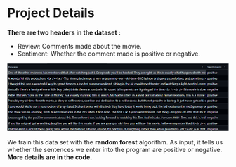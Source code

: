# Project Details

**There are two headers in the dataset :**
- Review: Comments made about the movie. 
- Sentiment: Whether the comment made is positive or negative.

![](_res/image1.png)

We train this data set with the **random forest** algorithm. As input, it tells us whether the sentences we enter into the program are positive or negative. 
**More details are in the code.**